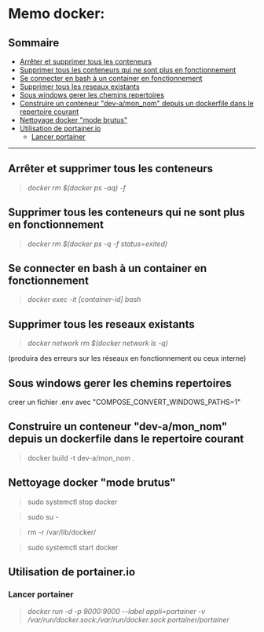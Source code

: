 # Memo docker:

## Sommaire
- [Arrêter et supprimer tous les conteneurs](#arrêter-et-supprimer-tous-les-conteneurs)
- [Supprimer tous les conteneurs qui ne sont plus en fonctionnement](#supprimer-tous-les-conteneurs-qui-ne-sont-plus-en-fonctionnement)
- [Se connecter en bash à un container en fonctionnement](#se-connecter-en-bash-à-un-container-en-fonctionnement)
- [Supprimer tous les reseaux existants](#supprimer-tous-les-reseaux-existants)
- [Sous windows gerer les chemins repertoires](#sous-windows-gerer-les-chemins-repertoires)
- [Construire un conteneur "dev-a/mon_nom" depuis un dockerfile dans le repertoire courant](#construire-un-conteneur-dev-amon_nom-depuis-un-dockerfile-dans-le-repertoire-courant)
- [Nettoyage docker "mode brutus"](#nettoyage-docker-mode-brutus)
- [Utilisation de portainer.io](#utilisation-de-portainerio)
  - [Lancer portainer](#lancer-portainer)
---
## Arrêter et supprimer tous les conteneurs
> *docker rm $(docker ps -aq) -f*

## Supprimer tous les conteneurs qui ne sont plus en fonctionnement
> *docker rm $(docker ps -q -f status=exited)*

## Se connecter en bash à un container en fonctionnement
> *docker exec -it [container-id] bash*

## Supprimer tous les reseaux existants
> *docker network rm $(docker network ls -q)* 

(produira des erreurs sur les réseaux en fonctionnement ou ceux interne)

## Sous windows gerer les chemins repertoires
creer un fichier .env avec "COMPOSE_CONVERT_WINDOWS_PATHS=1"

## Construire un conteneur "dev-a/mon_nom" depuis un dockerfile dans le repertoire courant 
> docker build -t dev-a/mon_nom .

## Nettoyage docker "mode brutus"
> sudo systemctl stop docker

> sudo su -

> rm -r /var/lib/docker/

> sudo systemctl start docker


## Utilisation de portainer.io
### Lancer portainer 
> *docker run -d -p 9000:9000 --label appli=portainer -v /var/run/docker.sock:/var/run/docker.sock portainer/portainer*
